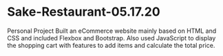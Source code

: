 # Sake-Restaurant-05.17.20
Personal Project
Built an eCommerce website mainly based on HTML and CSS and included Flexbox and Bootstrap. Also used JavaScript to display the shopping cart with features to add items and calculate the total price. 
